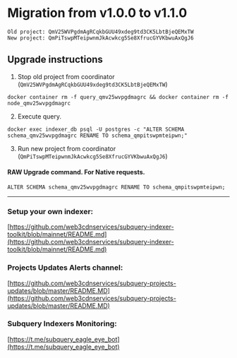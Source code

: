 # Migration from v1.0.0 to v1.1.0
```
Old project: QmV25WVPgdmAgRCqkbGUU49xdeg9td3CK5LbtBjeQEMxTW
New project: QmPiTswpMTeipwnmJkAcwkcg5Se8XfrucGYVKbwuAxQgJ6
```


## Upgrade instructions
 1) Stop old project from coordinator (`QmV25WVPgdmAgRCqkbGUU49xdeg9td3CK5LbtBjeQEMxTW`)

```
docker container rm -f query_qmv25wvpgdmagrc && docker container rm -f node_qmv25wvpgdmagrc
```

 2) Execute query.

```
docker exec indexer_db psql -U postgres -c "ALTER SCHEMA schema_qmv25wvpgdmagrc RENAME TO schema_qmpitswpmteipwn;"

```

 3) Run new project from coordinator (`QmPiTswpMTeipwnmJkAcwkcg5Se8XfrucGYVKbwuAxQgJ6`)

#### RAW Upgrade command. For Native requests.
`ALTER SCHEMA schema_qmv25wvpgdmagrc RENAME TO schema_qmpitswpmteipwn;`


___
### Setup your own indexer:

[https://github.com/web3cdnservices/subquery-indexer-toolkit/blob/mainnet/README.md](https://github.com/web3cdnservices/subquery-indexer-toolkit/blob/mainnet/README.md)

### Projects Updates Alerts channel:

[https://github.com/web3cdnservices/subquery-projects-updates/blob/master/README.MD](https://github.com/web3cdnservices/subquery-projects-updates/blob/master/README.MD)

### Subquery Indexers Monitoring:

[https://t.me/subquery_eagle_eye_bot](https://t.me/subquery_eagle_eye_bot)
